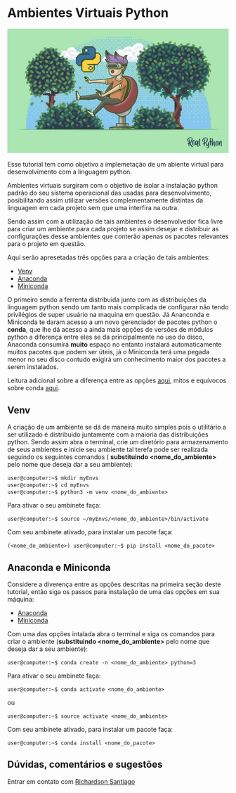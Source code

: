 # Ambientes Virtuais Python

![pythonVirtualEnv](../readme_imgs/pythonVirtualEnv.webp)

Esse tutorial tem como objetivo a implemetação de um abiente virtual para desenvolvimento com a linguagem python.

Ambientes virtuais surgiram com o objetivo de isolar a instalação python padrão do seu sistema operacional das usadas para desenvolvimento, posibilitando assim utilizar versões complementamente distintas da linguagem em cada projeto sem que uma interfira na outra.

Sendo assim com a utilização de tais ambientes o desenvolvedor fica livre para criar um ambiente para cada projeto se assim desejar e distribuir as configurações desse ambientes que conterão apenas os pacotes relevantes para o projeto em questão.

Aqui serão apresetadas três opções para a criação de tais ambientes:

* [Venv](https://docs.python.org/3/library/venv.html)
* [Anaconda](https://www.anaconda.com)
* [Miniconda](https://docs.conda.io/en/latest/miniconda.html)

O primeiro sendo a ferrenta distribuida junto com as distribuições da linguagem python sendo um tanto mais complicada de configurar não tendo privilégios de super usuário na maquina em questão. Já Ananconda e Miniconda te daram acesso a um novo gerenciador de pacotes python o **conda**, que lhe dá acesso a ainda mais opções de versões de módulos python a diferença entre eles se da principalmente no uso do disco, Anaconda consumirá **muito** espaço no entanto instalará automaticamente muitos pacotes que podem ser úteis, já o Miniconda terá uma pegada menor no seu disco contudo exigirá um conhecimento maior dos pacotes a serem instalados.

Leitura adicional sobre a diferença entre as opções [aqui](http://deeplearning.lipingyang.org/2018/12/23/anaconda-vs-miniconda-vs-virtualenv/), mitos e equívocos sobre conda [aqui](https://jakevdp.github.io/blog/2016/08/25/conda-myths-and-misconceptions/).

## Venv

A criação de um ambiente se dá de maneira muito simples pois o utilitário a ser utilizado é distribuido juntamente com a maioria das distribuições python. Sendo assim abra o terminal, crie um diretório para armazenamento de seus ambientes e inicie seu ambiente tal terefa pode ser realizada seguindo os seguintes comandos ( **substituindo <nome_do_ambiente>** pelo nome que deseja dar a seu ambiente):

```console
user@computer:~$ mkdir myEnvs
user@computer:~$ cd myEnvs
user@computer:~$ python3 -m venv <nome_do_ambiente>
```

Para ativar o seu ambinete faça:

```console
user@computer:~$ source ~/myEnvs/<nome_do_ambiente>/bin/activate
```

Com seu ambinete ativado, para instalar um pacote faça:

```console
(<nome_do_ambiente>) user@computer:~$ pip install <nome_do_pacote>
```

## Anaconda e Miniconda

Considere a diverença entre as opções descritas na primeira seção deste tutorial, então siga os passos para instalação de uma das opções em sua máquina:

* [Anaconda](https://www.anaconda.com/distribution/)
* [Miniconda](https://docs.conda.io/en/latest/miniconda.html)

Com uma das opções intalada abra o terminal e siga os comandos para criar o ambiente (**substituindo <nome_do_ambiente>** pelo nome que deseja dar a seu ambiente):

```console
user@computer:~$ conda create -n <nome_do_ambiente> python=3
```

Para ativar o seu ambinete faça:

```console
user@computer:~$ conda activate <nome_do_ambiente>
```

ou

```console
user@computer:~$ source activate <nome_do_ambiente>
```

Com seu ambinete ativado, para instalar um pacote faça:

```console
user@computer:~$ conda install <nome_do_pacote>
```

## Dúvidas, comentários e sugestões

Entrar em contato com [Richardson Santiago](https://github.com/vanluwin)